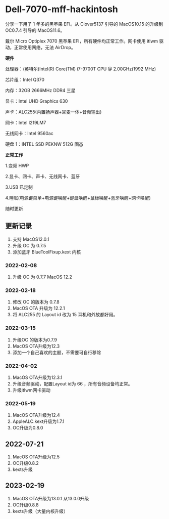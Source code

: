 # Dell-7070-mff-hackintosh

分享一下用了 1 年多的黑苹果 EFI。从 Clover5137 引导的 MacOS10.15 的升级到 OC0.7.4 引导的 MacOS11.6。

戴尔 Micro Optiplex 7070 黑苹果 EFI，所有硬件均正常工作。网卡使用 itlwm 驱动，正常使用网络，无法 AirDrop。

**硬件**

处理器：(英特尔)Intel(R) Core(TM) i7-9700T CPU @ 2.00GHz(1992 MHz)

芯片组：Intel Q370

内存：32GB 2666MHz DDR4 三星

显卡：Intel UHD Graphics 630

声卡：ALC255(内置扬声器+耳麦一体+音频输出)

网卡：Intel I219LM7

无线网卡：Intel 9560ac

硬盘 1：INTEL SSD PEKNW 512G 固态

**正常工作**

1.变频 HWP

2.显卡、网卡、声卡、无线网卡、蓝牙

3.USB 已定制

4.睡眠(电源键菜单+电源键唤醒+键盘唤醒+鼠标唤醒+蓝牙唤醒+网卡唤醒)

随时更新

## 更新记录

1. 支持 MacOS12.0.1
2. 升级 OC 为 0.7.5
3. 添加蓝牙 BlueToolFixup.kext 内核

### 2022-02-08

1. 升级 OC 为 0.7.7 MacOS 12.2

### 2022-02-18

1. 修改 OC 的版本为 0.7.8
2. MacOS OTA 升级为 12.2.1
3. 将 ALC255 的 Layout id 改为 15 耳机和外放都好用。

### 2022-03-15

1. 升级OC 的版本为0.7.9
2. MacOS OTA升级为12.3
3. 添加一个自己喜欢的主题，不需要可自行移除

### 2022-04-02

1. MacOS OTA升级为12.3.1
2. 升级音频驱动，配置Layout id为 66 ，所有音频设备均正常。
3. 升级itlwm网卡驱动

### 2022-05-19

1. MacOS OTA升级为12.4
2. AppleALC.kext升级为1.7.1
3. OC升级为0.8.0

## 2022-07-21
1. MacOS OTA升级为12.5
2. OC升级0.8.2
3. kexts升级

## 2023-02-19
1. MacOS OTA升级为13.0.1 从13.0.0升级
2. OC升级0.8.8
3. kexts升级（大量内核升级）
